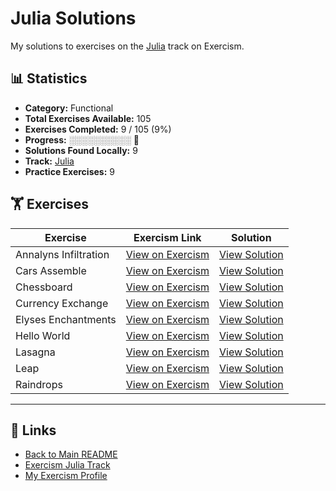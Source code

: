 # Julia Solutions

My solutions to exercises on the [Julia](https://exercism.org/tracks/julia) track on Exercism.

## 📊 Statistics

- **Category:** Functional
- **Total Exercises Available:** 105
- **Exercises Completed:** 9 / 105 (9%)
- **Progress:** ░░░░░░░░░░ 🔴
- **Solutions Found Locally:** 9
- **Track:** [Julia](https://exercism.org/tracks/julia)
- **Practice Exercises:** 9

## 🏋️ Exercises

| Exercise | Exercism Link | Solution |
|----------|---------------|----------|
| Annalyns Infiltration | [View on Exercism](https://exercism.org/tracks/julia/exercises/annalyns-infiltration) | [View Solution](annalyns-infiltration/README.md) |
| Cars Assemble | [View on Exercism](https://exercism.org/tracks/julia/exercises/cars-assemble) | [View Solution](cars-assemble/README.md) |
| Chessboard | [View on Exercism](https://exercism.org/tracks/julia/exercises/chessboard) | [View Solution](chessboard/README.md) |
| Currency Exchange | [View on Exercism](https://exercism.org/tracks/julia/exercises/currency-exchange) | [View Solution](currency-exchange/README.md) |
| Elyses Enchantments | [View on Exercism](https://exercism.org/tracks/julia/exercises/elyses-enchantments) | [View Solution](elyses-enchantments/README.md) |
| Hello World | [View on Exercism](https://exercism.org/tracks/julia/exercises/hello-world) | [View Solution](hello-world/README.md) |
| Lasagna | [View on Exercism](https://exercism.org/tracks/julia/exercises/lasagna) | [View Solution](lasagna/README.md) |
| Leap | [View on Exercism](https://exercism.org/tracks/julia/exercises/leap) | [View Solution](leap/README.md) |
| Raindrops | [View on Exercism](https://exercism.org/tracks/julia/exercises/raindrops) | [View Solution](raindrops/README.md) |

---

## 🔗 Links

- [Back to Main README](../README.md)
- [Exercism Julia Track](https://exercism.org/tracks/julia)
- [My Exercism Profile](https://exercism.org/profiles/princemuel)
